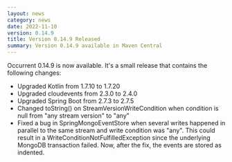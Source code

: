 ```yaml
---
layout: news
category: news
date: 2022-11-10
version: 0.14.9
title: Version 0.14.9 Released 
summary: Version 0.14.9 available in Maven Central 
---
```


Occurrent 0.14.9 is now available. It's a small release that contains the following changes:

* Upgraded Kotlin from 1.7.10 to 1.7.20
* Upgraded cloudevents from 2.3.0 to 2.4.0
* Upgraded Spring Boot from 2.7.3 to 2.7.5
* Changed toString() on StreamVersionWriteCondition when condition is null from "any stream version" to "any"
* Fixed a bug in SpringMongoEventStore when several writes happened in parallel to the same stream and write condition was "any". 
  This could result in a WriteConditionNotFulfilledException since the underlying MongoDB transaction failed. Now, after the fix, the events are stored as indented.